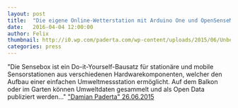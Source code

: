 ```yaml
---
layout: post
title:  "Die eigene Online-Wetterstation mit Arduino One und OpenSenseMap"
date:   2016-04-04 12:00:00
author: Felix
thumbnail: http://i0.wp.com/paderta.com/wp-content/uploads/2015/06/Unbenannt-2.png
categories: press
---
```

"Die Sensebox ist ein Do-it-Yourself-Bausatz für stationäre und mobile Sensorstationen aus verschiedenen Hardwarekomponenten, welcher den Aufbau einer einfachen Umweltmessstation ermöglicht. Auf dem Balkon oder im Garten können Umweltdaten gesammelt und als Open Data publiziert werden..."
<a href="http://paderta.com/die-eigene-online-wetterstation-mit-arduino/" target="_blank">"Damian Paderta" 26.06.2015</a>
